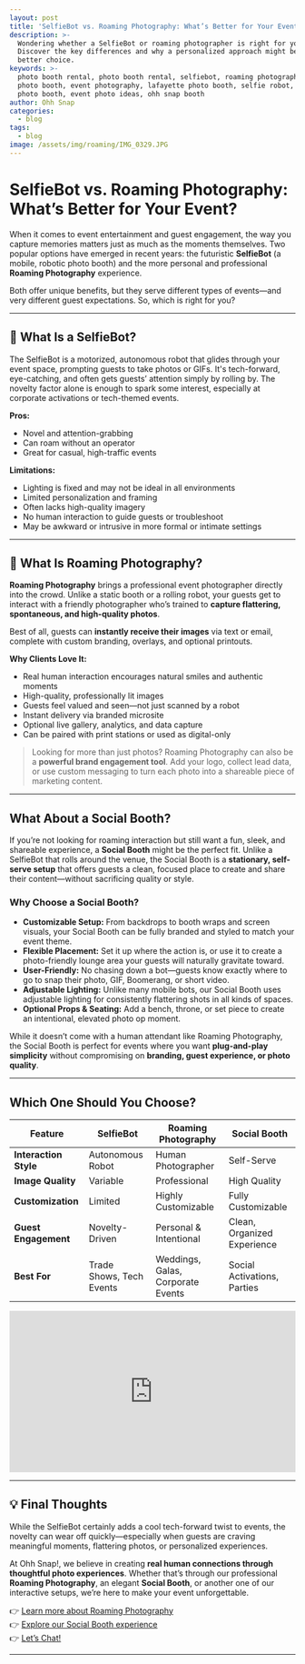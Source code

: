 ```yaml
---
layout: post
title: 'SelfieBot vs. Roaming Photography: What’s Better for Your Event?'
description: >-
  Wondering whether a SelfieBot or roaming photographer is right for your event?
  Discover the key differences and why a personalized approach might be the
  better choice.
keywords: >-
  photo booth rental, photo booth rental, selfiebot, roaming photography, mobile
  photo booth, event photography, lafayette photo booth, selfie robot, robot
  photo booth, event photo ideas, ohh snap booth
author: Ohh Snap
categories:
  - blog
tags:
  - blog
image: /assets/img/roaming/IMG_0329.JPG
---
```

# SelfieBot vs. Roaming Photography: What’s Better for Your Event?

When it comes to event entertainment and guest engagement, the way you capture memories matters just as much as the moments themselves. Two popular options have emerged in recent years: the futuristic **SelfieBot** (a mobile, robotic photo booth) and the more personal and professional **Roaming Photography** experience.

Both offer unique benefits, but they serve different types of events—and very different guest expectations. So, which is right for you?

---

## 🤖 What Is a SelfieBot?

The SelfieBot is a motorized, autonomous robot that glides through your event space, prompting guests to take photos or GIFs. It's tech-forward, eye-catching, and often gets guests’ attention simply by rolling by. The novelty factor alone is enough to spark some interest, especially at corporate activations or tech-themed events.

**Pros:**

* Novel and attention-grabbing
* Can roam without an operator
* Great for casual, high-traffic events

**Limitations:**

* Lighting is fixed and may not be ideal in all environments
* Limited personalization and framing
* Often lacks high-quality imagery
* No human interaction to guide guests or troubleshoot
* May be awkward or intrusive in more formal or intimate settings

---

## 📸 What Is Roaming Photography?

**Roaming Photography** brings a professional event photographer directly into the crowd. Unlike a static booth or a rolling robot, your guests get to interact with a friendly photographer who’s trained to **capture flattering, spontaneous, and high-quality photos**.

Best of all, guests can **instantly receive their images** via text or email, complete with custom branding, overlays, and optional printouts.

**Why Clients Love It:**

* Real human interaction encourages natural smiles and authentic moments
* High-quality, professionally lit images
* Guests feel valued and seen—not just scanned by a robot
* Instant delivery via branded microsite
* Optional live gallery, analytics, and data capture
* Can be paired with print stations or used as digital-only

> Looking for more than just photos? Roaming Photography can also be a **powerful brand engagement tool**. Add your logo, collect lead data, or use custom messaging to turn each photo into a shareable piece of marketing content.

---

## What About a Social Booth?

If you’re not looking for roaming interaction but still want a fun, sleek, and shareable experience, a **Social Booth** might be the perfect fit. Unlike a SelfieBot that rolls around the venue, the Social Booth is a **stationary, self-serve setup** that offers guests a clean, focused place to create and share their content—without sacrificing quality or style.

### Why Choose a Social Booth?

* **Customizable Setup:** From backdrops to booth wraps and screen visuals, your Social Booth can be fully branded and styled to match your event theme.
* **Flexible Placement:** Set it up where the action is, or use it to create a photo-friendly lounge area your guests will naturally gravitate toward.
* **User-Friendly:** No chasing down a bot—guests know exactly where to go to snap their photo, GIF, Boomerang, or short video.
* **Adjustable Lighting:** Unlike many mobile bots, our Social Booth uses adjustable lighting for consistently flattering shots in all kinds of spaces.
* **Optional Props & Seating:** Add a bench, throne, or set piece to create an intentional, elevated photo op moment.

While it doesn’t come with a human attendant like Roaming Photography, the Social Booth is perfect for events where you want **plug-and-play simplicity** without compromising on **branding, guest experience, or photo quality**.

---

## Which One Should You Choose?

| Feature | SelfieBot | Roaming Photography | Social Booth |
| --- | --- | --- | --- |
| **Interaction Style** | Autonomous Robot | Human Photographer | Self-Serve |
| **Image Quality** | Variable | Professional | High Quality |
| **Customization** | Limited | Highly Customizable | Fully Customizable |
| **Guest Engagement** | Novelty-Driven | Personal & Intentional | Clean, Organized Experience |
| **Best For** | Trade Shows, Tech Events | Weddings, Galas, Corporate Events | Social Activations, Parties |

<div style="padding:56.25% 0 0 0;position:relative;"><iframe src="https://player.vimeo.com/video/1008161383?badge=0&amp;autopause=0&amp;player_id=0&amp;app_id=58479" frameborder="0" allow="autoplay; fullscreen; picture-in-picture; clipboard-write; encrypted-media" style="position:absolute;top:0;left:0;width:100%;height:100%;" title="ohh-snap-roaming"></iframe></div><script src="https://player.vimeo.com/api/player.js"></script>

---

## 💡 Final Thoughts

While the SelfieBot certainly adds a cool tech-forward twist to events, the novelty can wear off quickly—especially when guests are craving meaningful moments, flattering photos, or personalized experiences.

At Ohh Snap!, we believe in creating **real human connections through thoughtful photo experiences**. Whether that’s through our professional **Roaming Photography**, an elegant **Social Booth**, or another one of our interactive setups, we’re here to make your event unforgettable.

👉 [Learn more about Roaming Photography](/roaming-photography)<br> 👉 [Explore our Social Booth experience](/digital-social-booth)<br> 👉 [Let’s Chat!](/contact-ohh-snap-photobooth)

---